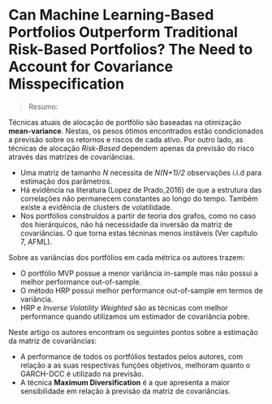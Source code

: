 
# Can Machine Learning-Based Portfolios Outperform Traditional Risk-Based Portfolios? The Need to Account for Covariance Misspecification

> Resumo:

Técnicas atuais de alocação de portfólio são baseadas na otimização  **mean-variance**. Nestas, os pesos ótimos encontrados estão condicionados a previsão sobre os retornos e  riscos de cada ativo.
Por outro lado, as técnicas de alocação *Risk-Based* dependem apenas da previsão do risco através das matrizes de covariâncias.

 - Uma matriz de tamanho *N* necessita de *N(N+1)/2* observações i.i.d para estimação dos parâmetros.
 - Há evidência na literatura (Lopez de Prado,2016) de que a estrutura das correlações não permanecem constantes ao longo do tempo. Também existe a evidência de clusters de volatilidade.
 - Nos portfólios construídos a partir de teoria dos grafos, como no caso dos hierárquicos, não há necessidade da inversão da matriz de covariâncias. O que torna estas técninas menos instáveis (Ver capítulo 7, AFML).
 
 
 Sobre as variâncias dos portfólios em cada métrica os autores trazem:
 - O portfólio MVP possue a menor variância in-sample mas não possui a melhor performance out-of-sample.
 - O método HRP possui melhor performance out-of-sample em termos de variância.
 - HRP  e *Inverse Volatility Weighted*  são as técnicas com melhor performance quando utilizamos um estimador de covariância pobre.
 
 
 
 Neste artigo os autores encontram os seguintes pontos sobre a estimação da matriz de covariâncias:
 - A performance de todos os portfólios testados pelos autores, com relação a as suas respectivas funções objetivos, melhoram quanto o GARCH-DCC é utilizado na previsão.
 - A técnica **Maximum Diversification** é a que apresenta a maior sensibilidade em relação à previsão da matriz de covariâncias.
 
 
 
 
 

